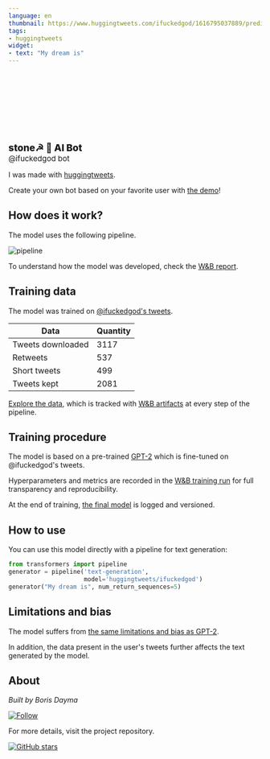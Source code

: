 ```yaml
---
language: en
thumbnail: https://www.huggingtweets.com/ifuckedgod/1616795037889/predictions.png
tags:
- huggingtweets
widget:
- text: "My dream is"
---
```


<div>
<div style="width: 132px; height:132px; border-radius: 50%; background-size: cover; background-image: url('https://pbs.twimg.com/profile_images/1329448584626974720/7cCcJO2d_400x400.jpg')">
</div>
<div style="margin-top: 8px; font-size: 19px; font-weight: 800">stone☭ 🤖 AI Bot </div>
<div style="font-size: 15px">@ifuckedgod bot</div>
</div>

I was made with [huggingtweets](https://github.com/borisdayma/huggingtweets).

Create your own bot based on your favorite user with [the demo](https://colab.research.google.com/github/borisdayma/huggingtweets/blob/master/huggingtweets-demo.ipynb)!

## How does it work?

The model uses the following pipeline.

![pipeline](https://github.com/borisdayma/huggingtweets/blob/master/img/pipeline.png?raw=true)

To understand how the model was developed, check the [W&B report](https://wandb.ai/wandb/huggingtweets/reports/HuggingTweets-Train-a-Model-to-Generate-Tweets--VmlldzoxMTY5MjI).

## Training data

The model was trained on [@ifuckedgod's tweets](https://twitter.com/ifuckedgod).

| Data | Quantity |
| --- | --- |
| Tweets downloaded | 3117 |
| Retweets | 537 |
| Short tweets | 499 |
| Tweets kept | 2081 |

[Explore the data](https://wandb.ai/wandb/huggingtweets/runs/32yc8gvh/artifacts), which is tracked with [W&B artifacts](https://docs.wandb.com/artifacts) at every step of the pipeline.

## Training procedure

The model is based on a pre-trained [GPT-2](https://huggingface.co/gpt2) which is fine-tuned on @ifuckedgod's tweets.

Hyperparameters and metrics are recorded in the [W&B training run](https://wandb.ai/wandb/huggingtweets/runs/1p7n8iap) for full transparency and reproducibility.

At the end of training, [the final model](https://wandb.ai/wandb/huggingtweets/runs/1p7n8iap/artifacts) is logged and versioned.

## How to use

You can use this model directly with a pipeline for text generation:

```python
from transformers import pipeline
generator = pipeline('text-generation',
                     model='huggingtweets/ifuckedgod')
generator("My dream is", num_return_sequences=5)
```

## Limitations and bias

The model suffers from [the same limitations and bias as GPT-2](https://huggingface.co/gpt2#limitations-and-bias).

In addition, the data present in the user's tweets further affects the text generated by the model.

## About

*Built by Boris Dayma*

[![Follow](https://img.shields.io/twitter/follow/borisdayma?style=social)](https://twitter.com/intent/follow?screen_name=borisdayma)

For more details, visit the project repository.

[![GitHub stars](https://img.shields.io/github/stars/borisdayma/huggingtweets?style=social)](https://github.com/borisdayma/huggingtweets)
